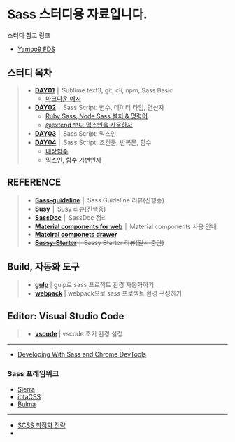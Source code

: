 # Sass 스터디용 자료입니다.

스터디 참고 링크

* [Yamoo9 FDS](https://github.com/chiabi88/FDS/tree/3rd_FDS)

## 스터디 목차

> - __[DAY01](DAY01/README.md)__ │ Sublime text3, git, cli, npm, Sass Basic
> 	+ [마크다운 예시](DAY01/markdown.md)
> - __[DAY02](DAY02/README.md)__ │ Sass Script: 변수, 데이터 타입, 연산자
>	+ [Ruby Sass, Node Sass 설치 & 명령어](DAY02/sass.md)
>	+ [@extend 보다 믹스인을 사용하자](DAY02/extend.md)
> - __[DAY03](DAY03/README.md)__ │ Sass Script: 믹스인
> - __[DAY04](DAY04/README.md)__ │ Sass Script: 조건문, 반복문, 함수
>	+ [내장함수](DAY04/Functions.md)
>	+ [믹스인, 함수 가변인자](DAY04/Arglist.md)

## REFERENCE

> - __[Sass-guideline](REFERENCE/Sass-guideline/README.md)__ │ Sass Guideline 리뷰(진행중)
> - __[Susy](REFERENCE/Susy/README.md)__ │ Susy 리뷰(진행중)
> - __[SassDoc](REFERENCE/SassDoc/README.md)__ │ SassDoc 정리
> - __[Material components for web](REFERENCE/material-components/README.md)__ │ Material components 사용 안내
> - __[Mateiral componets drawer](https://github.com/chiabi88/Sass-project/blob/master/test/mdc-drawer/RTL.md)__
> - ~~__[Sassy-Starter](REFERENCE/Sassy-Starter/README.md)__ │ Sassy Starter 리뷰(일시 중단)~~

## Build, 자동화 도구

> - __[gulp](sass_with_gulp/README.md)__ | gulp로 sass 프로젝트 환경 자동화하기
> - __[webpack](sass_with_webpack/README.md)__ | webpack으로 sass 프로젝트 환경 구성하기

## Editor: Visual Studio Code

> - __[vscode](vscode.md)__ | vscode 초기 환경 설정

***

+ [Developing With Sass and Chrome DevTools](https://code.tutsplus.com/tutorials/developing-with-sass-and-chrome-devtools--net-32805)

### Sass 프레임워크
+ [Sierra](http://sierra-library.github.io/)
+ [iotaCSS](https://www.iotacss.com/)
+ [Bulma](http://bulma.io/)

***
+ [SCSS 최적화 전략](https://item4.github.io/2016-04-26/Strategy-for-SCSS-Optimization/)
+ []()